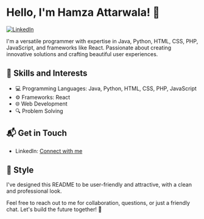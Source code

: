# Hello, I'm Hamza Attarwala! 👋
[![LinkedIn](https://img.shields.io/badge/LinkedIn-Connect-blue)](https://www.linkedin.com/in/hamza-attarwala-53245a198/)

I'm a versatile programmer with expertise in Java, Python, HTML, CSS, PHP, JavaScript, and frameworks like React. Passionate about creating innovative solutions and crafting beautiful user experiences.

## 💼 Skills and Interests

- 💻 Programming Languages: Java, Python, HTML, CSS, PHP, JavaScript
- ⚙️ Frameworks: React
- 🌐 Web Development
- 🔍 Problem Solving

## 📬 Get in Touch

- LinkedIn: [Connect with me](https://www.linkedin.com/in/hamza-attarwala-53245a198/)

## 🎨 Style

I've designed this README to be user-friendly and attractive, with a clean and professional look.

Feel free to reach out to me for collaboration, questions, or just a friendly chat. Let's build the future together! 🚀
